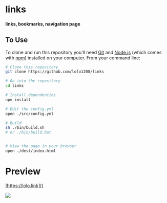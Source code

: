 # links
#### links, bookmarks, navigation page

## To Use

To clone and run this repository you'll need [Git](https://git-scm.com) and [Node.js](https://nodejs.org/en/download/) (which comes with [npm](http://npmjs.com)) installed on your computer. From your command line:

```bash
# Clone this repository
git clone https://github.com/lolo1208/links

# Go into the repository
cd links

# Install dependencies
npm install

# Edit the config.yml
open ./src/config.yml

# Build
sh ./bin/build.sh
# or ./bin/build.bat


# View the page in your browser
open ./dest/index.html
```


# Preview

[https://lolo.link]()

![](https://static.lolo.link/img/screenshots/lolo.link.jpg)

